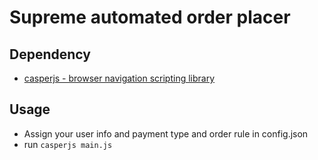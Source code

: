 # Supreme automated order placer

## Dependency
* [casperjs - browser navigation scripting library](http://casperjs.org/)

## Usage
* Assign your user info and payment type and order rule in config.json
* run `casperjs main.js`
